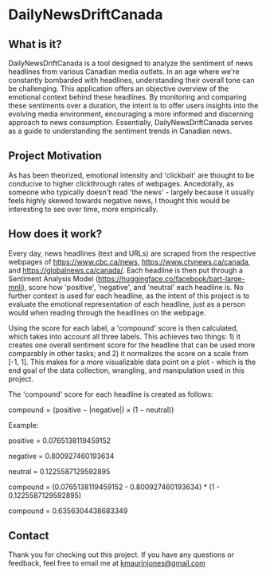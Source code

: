 # DailyNewsDriftCanada

## What is it?

DailyNewsDriftCanada is a tool designed to analyze the sentiment of news headlines from various Canadian media outlets. In an age where we're constantly bombarded with headlines, understanding their overall tone can be challenging. This application offers an objective overview of the emotional context behind these headlines. By monitoring and comparing these sentiments over a duration, the intent is to offer users insights into the evolving media environment, encouraging a more informed and discerning approach to news consumption. Essentially, DailyNewsDriftCanada serves as a guide to understanding the sentiment trends in Canadian news.

## Project Motivation

As has been theorized, emotional intensity and 'clickbait' are thought to be conducive to higher clickthrough rates of webpages. Ancedotally, as someone who typically doesn't read 'the news' - largely because it usually feels highly skewed towards negative news, I thought this would be interesting to see over time, more empirically.

## How does it work?

Every day, news headlines (text and URLs) are scraped from the respective webpages of https://www.cbc.ca/news, https://www.ctvnews.ca/canada, and https://globalnews.ca/canada/. Each headline is then put through a Sentiment Analysis Model (https://huggingface.co/facebook/bart-large-mnli), score how 'positive', 'negative', and 'neutral' each headline is. No further context is used for each headline, as the intent of this project is to evaluate the emotional representation of each headline, just as a person would when reading through the headlines on the webpage.

Using the score for each label, a 'compound' score is then calculated, which takes into account all three labels. This achieves two things: 1) it creates one overall sentiment score for the headline that can be used more comparably in other tasks; and 2) it normalizes the score on a scale from [-1, 1]. This makes for a more visualizable data point on a plot - which is the end goal of the data collection, wrangling, and manipulation used in this project.

The 'compound' score for each headline is created as follows:

$\text{compound} = \left( \text{positive} - \left| \text{negative} \right| \right) \times \left( 1 - \text{neutral} \right))$

Example:

positive = 0.0765138119459152

negative = 0.800927460193634

neutral = 0.1225587129592895

compound = (0.0765138119459152 - 0.800927460193634) * (1 - 0.1225587129592895)

compound = 0.6356304438683349

## Contact

Thank you for checking out this project. If you have any questions or feedback, feel free to email me at kmaurinjones@gmail.com